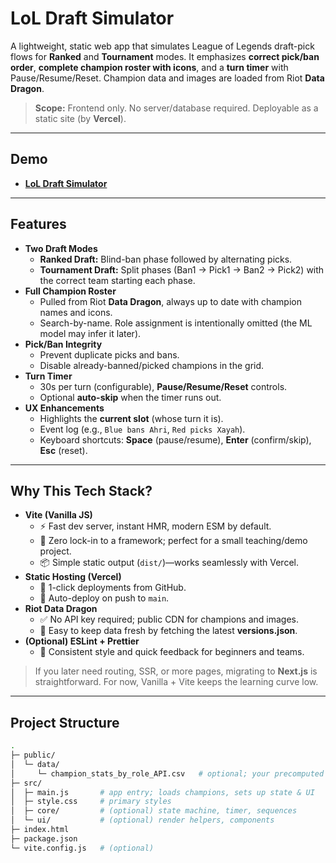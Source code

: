 # LoL Draft Simulator

A lightweight, static web app that simulates League of Legends draft-pick flows for **Ranked** and **Tournament** modes. It emphasizes **correct pick/ban order**, **complete champion roster with icons**, and a **turn timer** with Pause/Resume/Reset. Champion data and images are loaded from Riot **Data Dragon**.

> **Scope:** Frontend only. No server/database required. Deployable as a static site (by **Vercel**).

---

## Demo

- [**LoL Draft Simulator**](https://lol-draftpick-simulator.vercel.app/)

---

## Features

- **Two Draft Modes**
  - **Ranked Draft:** Blind-ban phase followed by alternating picks.
  - **Tournament Draft:** Split phases (Ban1 → Pick1 → Ban2 → Pick2) with the correct team starting each phase.
- **Full Champion Roster**
  - Pulled from Riot **Data Dragon**, always up to date with champion names and icons.
  - Search-by-name. Role assignment is intentionally omitted (the ML model may infer it later).
- **Pick/Ban Integrity**
  - Prevent duplicate picks and bans.
  - Disable already-banned/picked champions in the grid.
- **Turn Timer**
  - 30s per turn (configurable), **Pause/Resume/Reset** controls.
  - Optional **auto-skip** when the timer runs out.
- **UX Enhancements**
  - Highlights the **current slot** (whose turn it is).
  - Event log (e.g., `Blue bans Ahri`, `Red picks Xayah`).
  - Keyboard shortcuts: **Space** (pause/resume), **Enter** (confirm/skip), **Esc** (reset).

---

## Why This Tech Stack?

- **Vite (Vanilla JS)**
  - ⚡ Fast dev server, instant HMR, modern ESM by default.
  - 🧩 Zero lock-in to a framework; perfect for a small teaching/demo project.
  - 📦 Simple static output (`dist/`)—works seamlessly with Vercel.
- **Static Hosting (Vercel)**
  - 🚀 1-click deployments from GitHub.
  - 🔁 Auto-deploy on push to `main`.
- **Riot Data Dragon**
  - ✅ No API key required; public CDN for champions and images.
  - 🔄 Easy to keep data fresh by fetching the latest **versions.json**.
- **(Optional) ESLint + Prettier**
  - 🧹 Consistent style and quick feedback for beginners and teams.

> If you later need routing, SSR, or more pages, migrating to **Next.js** is straightforward. For now, Vanilla + Vite keeps the learning curve low.

---

## Project Structure

```bash
.
├─ public/
│  └─ data/
│     └─ champion_stats_by_role_API.csv   # optional; your precomputed stats
├─ src/
│  ├─ main.js       # app entry; loads champions, sets up state & UI
│  ├─ style.css     # primary styles
│  ├─ core/         # (optional) state machine, timer, sequences
│  └─ ui/           # (optional) render helpers, components
├─ index.html
├─ package.json
└─ vite.config.js   # (optional)
